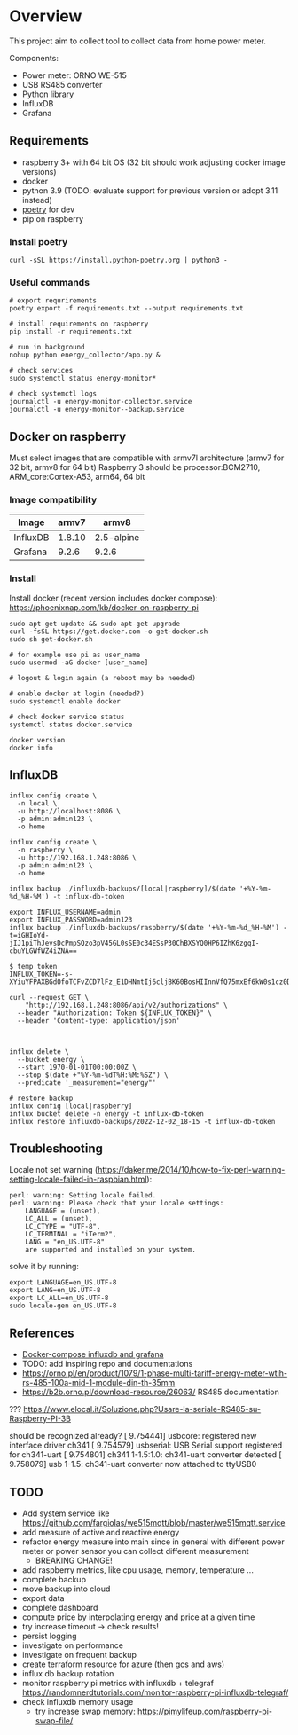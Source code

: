 # Overview
This project aim to collect tool to collect data from home power meter.

Components:
- Power meter: ORNO WE-515
- USB RS485 converter
- Python library
- InfluxDB
- Grafana

## Requirements
- raspberry 3+ with 64 bit OS (32 bit should work adjusting docker image versions)
- docker
- python 3.9 (TODO: evaluate support for previous version or adopt 3.11 instead)
- [poetry](https://python-poetry.org/docs/) for dev
- pip on raspberry

### Install poetry
```
curl -sSL https://install.python-poetry.org | python3 -
```

### Useful commands
```
# export requrirements
poetry export -f requirements.txt --output requirements.txt

# install requirements on raspberry
pip install -r requirements.txt

# run in background
nohup python energy_collector/app.py &

# check services
sudo systemctl status energy-monitor*

# check systemctl logs
journalctl -u energy-monitor-collector.service
journalctl -u energy-monitor--backup.service
```


## Docker on raspberry
Must select images that are compatible with armv7l architecture (armv7 for 32 bit, armv8 for 64 bit)
Raspberry 3 should be processor:BCM2710, ARM_core:Cortex-A53, arm64, 64 bit


### Image compatibility

| Image     | armv7  | armv8      |
| --------- | ------ | ---------- |
| InfluxDB  | 1.8.10 | 2.5-alpine |
| Grafana   | 9.2.6  | 9.2.6      |


### Install
Install docker (recent version includes docker compose): https://phoenixnap.com/kb/docker-on-raspberry-pi
```
sudo apt-get update && sudo apt-get upgrade
curl -fsSL https://get.docker.com -o get-docker.sh
sudo sh get-docker.sh

# for example use pi as user_name
sudo usermod -aG docker [user_name]

# logout & login again (a reboot may be needed)

# enable docker at login (needed?)
sudo systemctl enable docker

# check docker service status
systemctl status docker.service

docker version
docker info
```

## InfluxDB
```
influx config create \
  -n local \
  -u http://localhost:8086 \
  -p admin:admin123 \
  -o home
  
influx config create \
  -n raspberry \
  -u http://192.168.1.248:8086 \
  -p admin:admin123 \
  -o home
  
influx backup ./influxdb-backups/[local|raspberry]/$(date '+%Y-%m-%d_%H-%M') -t influx-db-token

export INFLUX_USERNAME=admin  
export INFLUX_PASSWORD=admin123
influx backup ./influxdb-backups/raspberry/$(date '+%Y-%m-%d_%H-%M') -t=iGHIoYd-jIJ1piThJevsDcPmpSQzo3pV45GL0sSE0c34ESsP30ChBXSYQ0HP6IZhK6zgqI-cbuYLGWfWZ4iZNA==

$ temp token
INFLUX_TOKEN=-s-XYiuYFPAXBGdOfoTCFvZCD7lFz_E1DHNmtIj6cljBK60BosHIInnVfQ75mxEf6kW0s1cz0DHmpoacqZowhQ==

curl --request GET \
	"http://192.168.1.248:8086/api/v2/authorizations" \
  --header "Authorization: Token ${INFLUX_TOKEN}" \
  --header 'Content-type: application/json'



influx delete \
  --bucket energy \
  --start 1970-01-01T00:00:00Z \
  --stop $(date +"%Y-%m-%dT%H:%M:%SZ") \
  --predicate '_measurement="energy"'
  
# restore backup
influx config [local|raspberry]
influx bucket delete -n energy -t influx-db-token
influx restore influxdb-backups/2022-12-02_18-15 -t influx-db-token

```

## Troubleshooting
Locale not set warning (https://daker.me/2014/10/how-to-fix-perl-warning-setting-locale-failed-in-raspbian.html):
```shell
perl: warning: Setting locale failed.
perl: warning: Please check that your locale settings:
	LANGUAGE = (unset),
	LC_ALL = (unset),
	LC_CTYPE = "UTF-8",
	LC_TERMINAL = "iTerm2",
	LANG = "en_US.UTF-8"
    are supported and installed on your system.
```
solve it by running:
```shell
export LANGUAGE=en_US.UTF-8
export LANG=en_US.UTF-8
export LC_ALL=en_US.UTF-8
sudo locale-gen en_US.UTF-8
```

## References
- [Docker-compose influxdb and grafana](https://github.com/jkehres/docker-compose-influxdb-grafana/blob/master/docker-compose.yml)
- TODO: add inspiring repo and documentations
- https://orno.pl/en/product/1079/1-phase-multi-tariff-energy-meter-wtih-rs-485-100a-mid-1-module-din-th-35mm
- https://b2b.orno.pl/download-resource/26063/ RS485 documentation

??? https://www.elocal.it/Soluzione.php?Usare-la-seriale-RS485-su-Raspberry-PI-3B

should be recognized already?
[    9.754441] usbcore: registered new interface driver ch341
[    9.754579] usbserial: USB Serial support registered for ch341-uart
[    9.754801] ch341 1-1.5:1.0: ch341-uart converter detected
[    9.758079] usb 1-1.5: ch341-uart converter now attached to ttyUSB0


## TODO
- Add system service like https://github.com/fargiolas/we515mqtt/blob/master/we515mqtt.service
- add measure of active and reactive energy 
- refactor energy measure into main since in general with different power meter or power sensor you can collect different measurement 
  - BREAKING CHANGE! 
- add raspberry metrics, like cpu usage, memory, temperature ...
- complete backup
- move backup into cloud
- export data  
- complete dashboard
- compute price by interpolating energy and price at a given time
- try increase timeout -> check results!
- persist logging 
- investigate on performance 
- investigate on frequent backup
- create terraform resource for azure (then gcs and aws) 
- influx db backup rotation
- monitor raspberry pi metrics with influxdb + telegraf https://randomnerdtutorials.com/monitor-raspberry-pi-influxdb-telegraf/
- check influxdb memory usage 
  - try increase swap memory: https://pimylifeup.com/raspberry-pi-swap-file/ 
